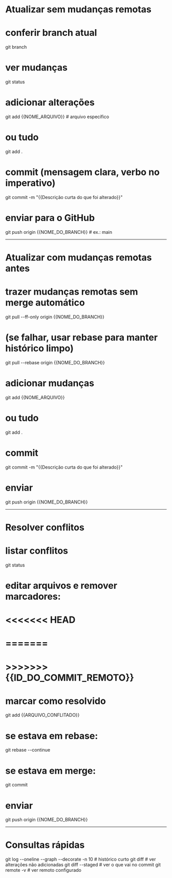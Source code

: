 
# Atualizar sem mudanças remotas
#  conferir branch atual
git branch

#  ver mudanças
git status

#  adicionar alterações
git add {{NOME_ARQUIVO}}      # arquivo específico
# ou tudo
git add .

#  commit (mensagem clara, verbo no imperativo)
git commit -m "{{Descrição curta do que foi alterado}}"

#  enviar para o GitHub
git push origin {{NOME_DO_BRANCH}}   # ex.: main

------------------------------------------------------------

# Atualizar com mudanças remotas antes

#  trazer mudanças remotas sem merge automático
git pull --ff-only origin {{NOME_DO_BRANCH}}

# (se falhar, usar rebase para manter histórico limpo)
git pull --rebase origin {{NOME_DO_BRANCH}}

#  adicionar mudanças
git add {{NOME_ARQUIVO}}
# ou tudo
git add .

#  commit
git commit -m "{{Descrição curta do que foi alterado}}"

#  enviar
git push origin {{NOME_DO_BRANCH}}

---------------------------------------------------------------

# Resolver conflitos

# listar conflitos
git status

# editar arquivos e remover marcadores:
# <<<<<<< HEAD
# =======
# >>>>>>> {{ID_DO_COMMIT_REMOTO}}

# marcar como resolvido
git add {{ARQUIVO_CONFLITADO}}

# se estava em rebase:
git rebase --continue

# se estava em merge:
git commit

# enviar
git push origin {{NOME_DO_BRANCH}}

-----------------------------------------------------------------

# Consultas rápidas

git log --oneline --graph --decorate -n 10   # histórico curto
git diff                                     # ver alterações não adicionadas
git diff --staged                            # ver o que vai no commit
git remote -v                                # ver remoto configurado
